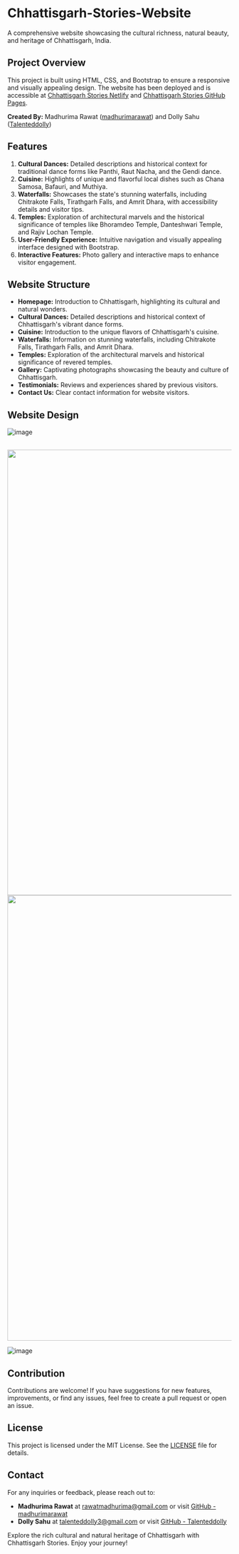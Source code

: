 # Chhattisgarh-Stories-Website

A comprehensive website showcasing the cultural richness, natural beauty, and heritage of Chhattisgarh, India.

## Project Overview

This project is built using HTML, CSS, and Bootstrap to ensure a responsive and visually appealing design. The website has been deployed and is accessible at [Chhattisgarh Stories Netlify](https://chhattisgarh-stories.netlify.app/) and [Chhattisgarh Stories GitHub Pages](https://talenteddolly.github.io/Chhattisgarh-Stories-Website/).

**Created By:** Madhurima Rawat ([madhurimarawat](https://github.com/madhurimarawat)) and Dolly Sahu ([Talenteddolly](https://github.com/Talenteddolly))

## Features

1. **Cultural Dances:** Detailed descriptions and historical context for traditional dance forms like Panthi, Raut Nacha, and the Gendi dance.
2. **Cuisine:** Highlights of unique and flavorful local dishes such as Chana Samosa, Bafauri, and Muthiya.
3. **Waterfalls:** Showcases the state's stunning waterfalls, including Chitrakote Falls, Tirathgarh Falls, and Amrit Dhara, with accessibility details and visitor tips.
4. **Temples:** Exploration of architectural marvels and the historical significance of temples like Bhoramdeo Temple, Danteshwari Temple, and Rajiv Lochan Temple.
5. **User-Friendly Experience:** Intuitive navigation and visually appealing interface designed with Bootstrap.
6. **Interactive Features:** Photo gallery and interactive maps to enhance visitor engagement.

## Website Structure

- **Homepage:** Introduction to Chhattisgarh, highlighting its cultural and natural wonders.
- **Cultural Dances:** Detailed descriptions and historical context of Chhattisgarh's vibrant dance forms.
- **Cuisine:** Introduction to the unique flavors of Chhattisgarh's cuisine.
- **Waterfalls:** Information on stunning waterfalls, including Chitrakote Falls, Tirathgarh Falls, and Amrit Dhara.
- **Temples:** Exploration of the architectural marvels and historical significance of revered temples.
- **Gallery:** Captivating photographs showcasing the beauty and culture of Chhattisgarh.
- **Testimonials:** Reviews and experiences shared by previous visitors.
- **Contact Us:** Clear contact information for website visitors.

## Website Design

![image](https://github.com/Talenteddolly/Chhattisgarh-Stories-Website/assets/105432776/39dfafb0-f6a0-4870-88c3-02015af7fb53)

<br>
<img src = "https://github.com/Talenteddolly/Chhattisgarh-Stories-Website/assets/105432776/d7c6dc6d-46f8-4b8e-b99b-8747c452bc04" width = "1000">
<br>
<img src = "https://github.com/Talenteddolly/Chhattisgarh-Stories-Website/assets/105432776/5f8e6d9e-63c0-49a2-a2c6-4f74fc97cdf0" width = "1000">
<br>

![image](https://github.com/Talenteddolly/Chhattisgarh-Stories-Website/assets/105432776/b4c0d5a6-32ab-4acd-bfed-1cce24d94f75)

## Contribution

Contributions are welcome! If you have suggestions for new features, improvements, or find any issues, feel free to create a pull request or open an issue.

## License

This project is licensed under the MIT License. See the [LICENSE](LICENSE) file for details.

## Contact

For any inquiries or feedback, please reach out to:
- **Madhurima Rawat** at [rawatmadhurima@gmail.com](mailto:rawatmadhurima@gmail.com) or visit [GitHub - madhurimarawat](https://github.com/madhurimarawat)
- **Dolly Sahu** at [talenteddolly3@gmail.com](mailto:talenteddolly3@gmail.com) or visit [GitHub - Talenteddolly](https://github.com/Talenteddolly)

Explore the rich cultural and natural heritage of Chhattisgarh with Chhattisgarh Stories. Enjoy your journey!
